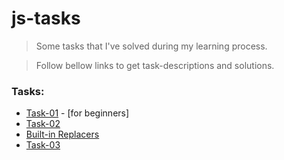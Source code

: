 # js-tasks

> Some tasks that I've solved during my learning process.

> Follow bellow links to get task-descriptions and solutions.

### Tasks:
- [Task-01](src/task-01) - [for beginners]
- [Task-02](src/task-02)
- [Built-in Replacers](src/built-ins)
- [Task-03](src/task-03)
